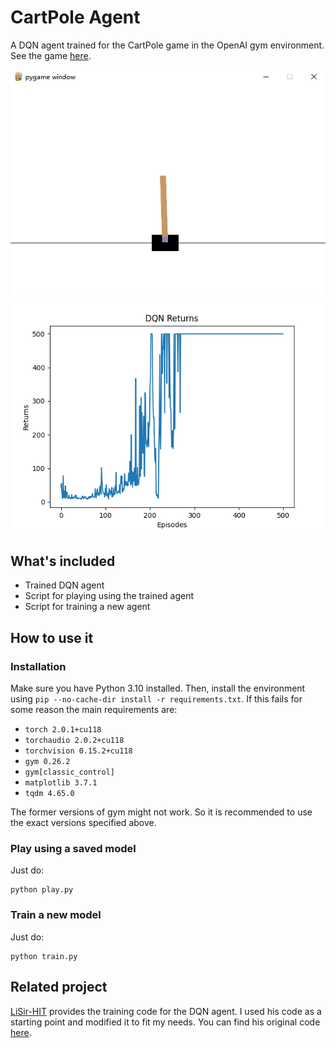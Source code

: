 # CartPole Agent

A DQN agent trained for the CartPole game in the OpenAI gym environment. See the game [here](https://gymnasium.farama.org/environments/classic_control/cart_pole/).

![Play](image/play.gif)
![Returns](image/DQN_Returns.png)

## What's included

- Trained DQN agent
- Script for playing using the trained agent
- Script for training a new agent

## How to use it

### Installation

Make sure you have Python 3.10 installed. Then, install the environment using `pip --no-cache-dir install -r requirements.txt`. If this fails for some reason the main requirements are:

- `torch 2.0.1+cu118`
- `torchaudio 2.0.2+cu118`
- `torchvision 0.15.2+cu118`
- `gym 0.26.2`
- `gym[classic_control]`
- `matplotlib 3.7.1`
- `tqdm 4.65.0`

The former versions of gym might not work. So it is recommended to use the exact versions specified above.

### Play using a saved model

Just do:

```shell
python play.py
```

### Train a new model

Just do:

```shell
python train.py
```

## Related project

[LiSir-HIT](https://github.com/LiSir-HIT) provides the training code for the DQN agent. I used his code as a starting point and modified it to fit my needs. You can find his original code [here](https://github.com/LiSir-HIT/Reinforcement-Learning/tree/main/Model/).
